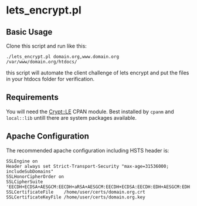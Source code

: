 # lets_encrypt.pl

## Basic Usage

Clone this script and run like this:

    ./lets_encrypt.pl domain.org,www.domain.org  /var/www/domain.org/htdocs/

this script will automate the client challenge of lets encrypt and put
the files in your htdocs folder for verification.


## Requirements

You will need the [Crypt::LE](http://search.cpan.org/perldoc?Crypt%3A%3ALE)
CPAN module. Best installed by `cpanm` and `local::lib` untill there are system
packages available.


## Apache Configuration

The recommended apache configuration including HSTS header is:

    SSLEngine on
    Header always set Strict-Transport-Security "max-age=31536000; includeSubDomains"
    SSLHonorCipherOrder on
    SSLCipherSuite 'EECDH+ECDSA+AESGCM:EECDH+aRSA+AESGCM:EECDH+ECDSA:EECDH:EDH+AESGCM:EDH:+3DES:ECDH+AESGCM:ECDH+AES:ECDH:AES:HIGH:MEDIUM:!RC4:!CAMELLIA:!SEED:!aNULL:!MD5:!eNULL:!LOW:!EXP:!DSS:!PSK:!SRP'
    SSLCertificateFile    /home/user/certs/domain.org.crt
    SSLCertificateKeyFile /home/user/certs/domain.org.key
